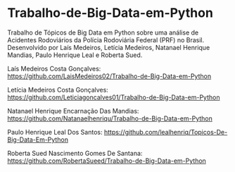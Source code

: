 # Trabalho-de-Big-Data-em-Python
Trabalho de Tópicos de Big Data em Python sobre uma análise de Acidentes Rodoviários da Polícia Rodoviária Federal (PRF) no Brasil. Desenvolvido por Laís Medeiros, Letícia Medeiros, Natanael Henrique Mandias, Paulo Henrique Leal e Roberta Sued. 

Laís Medeiros Costa Gonçalves: https://github.com/LaisMedeiros02/Trabalho-de-Big-Data-em-Python

Letícia Medeiros Costa Gonçalves: https://github.com/Leticiagoncalves01/Trabalho-de-Big-Data-em-Python

Natanael Henrique Encarnação Das Mandias: https://github.com/Natanaelhenriqu/Trabalho-de-Big-Data-em-Python

Paulo Henrique Leal Dos Santos: https://github.com/lealhenriq/Topicos-De-Big-Data-Em-Python

Roberta Sued Nascimento Gomes De Santana: https://github.com/RobertaSueed/Trabalho-de-Big-Data-em-Python


